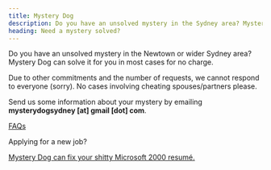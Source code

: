 ```yaml
---
title: Mystery Dog
description: Do you have an unsolved mystery in the Sydney area? Mystery Dog can solve it for you in most cases for no charge.
heading: Need a mystery solved?
---
```


<p>Do you have an unsolved mystery in the Newtown or wider Sydney area? Mystery Dog can solve it for you in most cases for no charge.</p>

<p>Due to other commitments and the number of requests, we cannot respond to everyone (sorry). No cases involving cheating spouses/partners please.</p>

<p>Send us some information about your mystery by emailing <strong>mysterydogsydney [at] gmail [dot] com</strong>.</p>

<p><a href="/faqs">FAQs</a></p>

<p>Applying for a new job? </p><a href="/resumeredesign">Mystery Dog can fix your shitty Microsoft 2000 resumé.</a></p>
